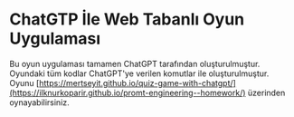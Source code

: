 # ChatGTP İle Web Tabanlı Oyun Uygulaması
Bu oyun uygulaması tamamen ChatGPT tarafından oluşturulmuştur. Oyundaki tüm kodlar ChatGPT'ye verilen komutlar ile oluşturulmuştur.
Oyunu [https://mertseyit.github.io/quiz-game-with-chatgpt/](https://ilknurkoparir.github.io/promt-engineering--homework/) üzerinden oynayabilirsiniz.
